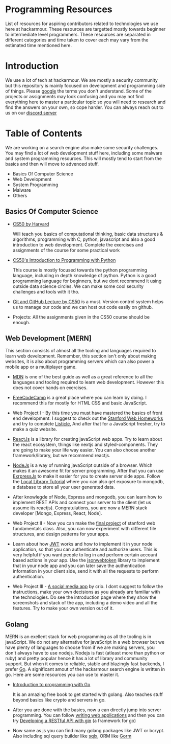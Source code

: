 # Programming Resources
List of resources for aspiring contributors related to technologies we use here at hackarmour. These resources are targetted mostly towards beginner to intermediate level programmers. These resources are separated in different categories and time taken to cover each may vary from the estimated time mentioned here.

# Introduction
We use a lot of tech at hackarmour. We are mostly a security community but this repository is mainly focused on development and programming side of things. Please [google](https://www.google.com) the terms you don't understand. Some of the projects or assignments may look confusing and you may not find everything here to master a particular topic so you will need to research and find the answers on your own, so cope harder. You can always reach out to us on our [discord server](https://discord.gg/ePAVq2frFB)

# Table of Contents
We are working on a search engine also make some security challenges. You may find a lot of web development stuff here, including some malware and system programming resources. This will mostly tend to start from the basics and then will move to advenced stuff.
- Basics Of Computer Science
- Web Development
- System Programming
- Malware
- Others

## Basics Of Computer Science
- [CS50 by Harvard](https://www.edx.org/course/introduction-computer-science-harvardx-cs50x)
  
  Will teach you basics of computational thinking, basic data structures & algorithms, programming with C, python, javascript and also a good introduction to web development. Complete the exercises and assignments of the course for some practical work
  
- [CS50's Introduction to Programming with Python](https://www.edx.org/course/cs50s-introduction-to-programming-with-python)

  This course is mostly focused towards the python programming language, including in depth knowledge of python. Python is a good programming language for beginners, but we dont recommend it using outside data science circles. We can make some cool security challenges and tools with it tho.

- [Git and GitHub Lecture by CS50](https://www.youtube.com/watch?v=eulnSXkhE7I) is a must. Version control system helps us to manage our code and we can host out code easily on github.
  
- Projects: All the assignments given in the CS50 course should be enough.

## Web Development [MERN]
This section consists of almost all the tooling and languages required to learn web development. Remember, this section isn't only about making websites, it is also about programming servers which can also power a mobile app or a multiplayer game.

- [MDN](https://developer.mozilla.org/en-US/docs/Learn) is one of the best guide as well as a great reference to all the languages and tooling required to learn web development. However this does not cover hands on exercises.

- [FreeCodeCamp](https://freecodecamp.org) is a great place where you can learn by doing. I recommend this for mostly for HTML CSS and basic JavaScript.

- Web Project I - By this time you must have mastered the basics of front end development. I suggest to check out the [Stanford Web Homeworks](https://web.stanford.edu/class/archive/cs/cs193x/cs193x.1176/homework/) and try to complete [Listicle](https://web.stanford.edu/class/archive/cs/cs193x/cs193x.1176/homework/1-listicle), And after that for a JavaScript fresher, try to make a quiz website.

- [ReactJs](https://reactjs.org) is a library for creating javaScript web apps. Try to learn about the react ecosystem, things like nextjs and styled-components. They are going to make your life way easier. You can also choose another framework/library, but we recommend reactjs.

- [NodeJs](https://nodejs.dev/) is a way of running javaScript outside of a browser. Which makes it an awesome fit for server programming. After that you can use [ExrpressJs](https://expressjs.com) to make it easier for you to create server side apps. Follow the [Local Library Tutorial](https://developer.mozilla.org/en-US/docs/Learn/Server-side/Express_Nodejs) where you can also get exposure to mongodb, a database to store all your user generated data.

- After knowlegde of Node, Express and mongodb, you can learn how to implement REST APIs and connect your server to the client (let us assume its reactjs). Congratulations, you are now a MERN stack developer [Mongo, Express, React, Node].

- Web Project II - Now you can make the [final project](https://web.stanford.edu/class/archive/cs/cs193x/cs193x.1176/final-project/) of stanford web fundamentals class. Also, you can now experiment with different file structures, and design patterns for your apps.

- Learn about how [JWT](https://jwt.io/) works and how to implement it in your node application, so that you can authenticate and authorize users. This is very helpful if you want people to log in and perform certain account based actions in your app. Use the [jsonwebtoken](https://www.npmjs.com/package/jsonwebtoken) library to implement that in your node app and you can later save the authentication information in your client side, send it with all the requests to perform authentication.

- Web Project III - [A social media app](https://www.crio.do/projects/javascript-socail-media-nodejs/) by crio. I dont suggest to follow the instructions, make your own decisions as you already are familiar with the technologies. Do see the introduction page where they show the screenshots and stack of the app, including a demo video and all the features. Try to make your own version out of it.

## Golang

MERN is an exellent stack for web programming as all the tooling is in javaScript. We do not any alternative for javaScript in a web browser but we have plenty of languages to choose from if we are making servers, you don't always have to use nodejs. Nodejs is fast (atleast more than python or ruby) and pretty popular hence it has a lot of library and community support. But when it comes to reliable, stable and blazingly fast backends, I prefer [Go](https://go.dev/). A significant amout of the hackarmour search engine is written in go. Here are some resources you can use to master it.

- [Introduction to programming with Go](https://www.golang-book.com/books/intro) 

  It is an amazing free book to get started with golang. Also teaches stuff beyond basics like crypto and servers in go.

- After you are done with the basics, now u can directly jump into server programming. You can follow [writing web applications](https://go.dev/doc/articles/wiki/) and then you can try [Developing a RESTful API with gin](https://go.dev/doc/tutorial/web-service-gin) (a framework for go)

- Now same as js you can find many golang packages like JWT or bcrypt. Also including sql query builder like [sqlx](http://jmoiron.github.io/sqlx/), ORM like [Gorm](https://gorm.io)
  

